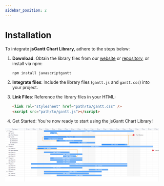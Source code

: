 ```yaml
---
sidebar_position: 2
---
```


# Installation

To integrate **jsGantt Chart Library**, adhere to the steps below:

1.  **Download**: Obtain the library files from our [website](https://sunilsolankiji.github.io/jsgantt/) or [repository](https://github.com/sunilsolankiji/jsgantt), or install via npm:
    ```bash
    npm install javascriptgantt
    ```
2.  **Integrate files**: Include the library files (`gantt.js` and `gantt.css`) into your project.
3.  **Link Files**: Reference the library files in your HTML:

    ```html
    <link rel="stylesheet" href="path/to/gantt.css" />
    <script src="path/to/gantt.js"></script>
    ```

4.  Get Started: You're now ready to start using the jsGantt Chart Library!

![javascriptgantt logo](/gantt-img/js-gantt-screenshot.png)
